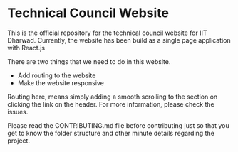 # Technical Council Website
This is the official repository for the technical council website for IIT Dharwad.
Currently, the website has been build as a single page application with React.js

There are two things that we need to do in this website.

- Add routing to the website
- Make the website responsive

Routing here, means simply adding a smooth scrolling to the section on clicking the link on the header.
For more information, please check the issues.

Please read the CONTRIBUTING.md file before contributing just so that you get to know the folder structure and other minute details regarding the project. 